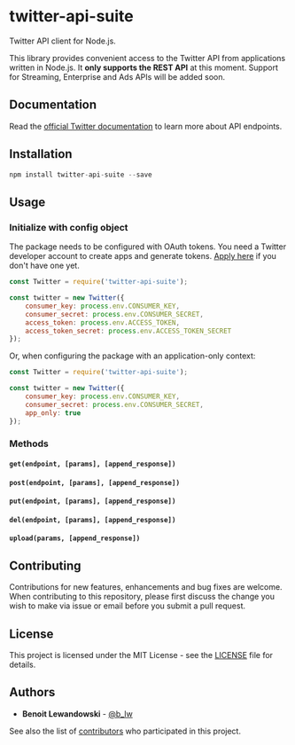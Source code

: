 # twitter-api-suite

Twitter API client for Node.js.

This library provides convenient access to the Twitter API from applications written in Node.js.
It **only supports the REST API** at this moment. Support for Streaming, Enterprise and Ads APIs will be added soon.


## Documentation

Read the [official Twitter documentation](https://developer.twitter.com/en/docs) to learn more about API endpoints.


## Installation

```javascript
npm install twitter-api-suite --save
```

## Usage

### Initialize with config object

The package needs to be configured with OAuth tokens.
You need a Twitter developer account to create apps and generate tokens.
[Apply here](https://developer.twitter.com/en/apply-for-access) if you don't have one yet.

```javascript
const Twitter = require('twitter-api-suite');

const twitter = new Twitter({
    consumer_key: process.env.CONSUMER_KEY,
    consumer_secret: process.env.CONSUMER_SECRET,
    access_token: process.env.ACCESS_TOKEN,
    access_token_secret: process.env.ACCESS_TOKEN_SECRET
});
```

Or, when configuring the package with an application-only context:

```javascript
const Twitter = require('twitter-api-suite');

const twitter = new Twitter({
    consumer_key: process.env.CONSUMER_KEY,
    consumer_secret: process.env.CONSUMER_SECRET,
    app_only: true
});
```

### Methods

#### `get(endpoint, [params], [append_response])`

#### `post(endpoint, [params], [append_response])`

#### `put(endpoint, [params], [append_response])`

#### `del(endpoint, [params], [append_response])`

#### `upload(params, [append_response])`

## Contributing

Contributions for new features, enhancements and bug fixes are welcome. When contributing to this repository, please first discuss the change you wish to make via issue or email before you submit a pull request.

## License

This project is licensed under the MIT License - see the [LICENSE](LICENSE.md) file for details.

## Authors

* **Benoit Lewandowski** - [@b_lw](https://twitter.com/b_lw)

See also the list of [contributors](https://github.com/blw7/twitter-api-suite/contributors) who participated in this project.